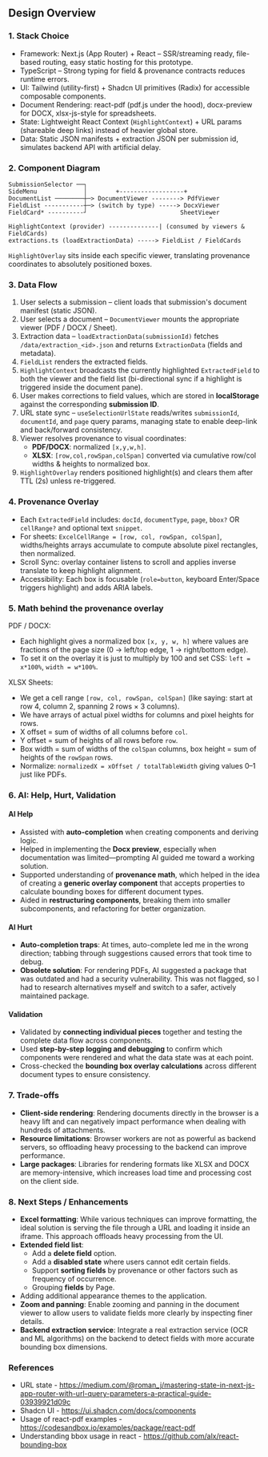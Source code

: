 ## Design Overview

### 1. Stack Choice
- Framework: Next.js (App Router) + React – SSR/streaming ready, file-based routing, easy static hosting for this prototype.
- TypeScript – Strong typing for field & provenance contracts reduces runtime errors.
- UI: Tailwind (utility-first) + Shadcn UI primitives (Radix) for accessible composable components.
- Document Rendering: react-pdf (pdf.js under the hood), docx-preview for DOCX, xlsx-js-style for spreadsheets.
- State: Lightweight React Context (`HighlightContext`) + URL params (shareable deep links) instead of heavier global store.
- Data: Static JSON manifests + extraction JSON per submission id, simulates backend API with artificial delay.

### 2. Component Diagram
```
SubmissionSelector ──┐
SideMenu             │        +------------------+
DocumentList ────────┼─> DocumentViewer --------> PdfViewer
FieldList -----------┼─> (switch by type) -----> DocxViewer
FieldCard* ----------┘                          SheetViewer
														^
HighlightContext (provider) --------------| (consumed by viewers & FieldCards)
extractions.ts (loadExtractionData) -----> FieldList / FieldCards
```
`HighlightOverlay` sits inside each specific viewer, translating provenance coordinates to absolutely positioned boxes.


### 3. Data Flow
1. User selects a submission – client loads that submission's document manifest (static JSON).  
2. User selects a document – `DocumentViewer` mounts the appropriate viewer (PDF / DOCX / Sheet).  
3. Extraction data – `loadExtractionData(submissionId)` fetches `/data/extraction_<id>.json` and returns `ExtractionData` (fields and metadata).  
4. `FieldList` renders the extracted fields.  
5. `HighlightContext` broadcasts the currently highlighted `ExtractedField` to both the viewer and the field list (bi-directional sync if a highlight is triggered inside the document pane).  
6. User makes corrections to field values, which are stored in **localStorage** against the corresponding **submission ID**.  
7. URL state sync – `useSelectionUrlState` reads/writes `submissionId`, `documentId`, and `page` query params, managing state to enable deep-link and back/forward consistency.  
8. Viewer resolves provenance to visual coordinates:  
   - **PDF/DOCX**: normalized `[x,y,w,h]`.  
   - **XLSX**: `[row,col,rowSpan,colSpan]` converted via cumulative row/col widths & heights to normalized box.  
9. `HighlightOverlay` renders positioned highlight(s) and clears them after TTL (2s) unless re-triggered.  



### 4. Provenance Overlay
- Each `ExtractedField` includes: `docId`, `documentType`, `page`, `bbox?` OR `cellRange?` and optional text `snippet`.
- For sheets: `ExcelCellRange = [row, col, rowSpan, colSpan]`, widths/heights arrays accumulate to compute absolute pixel rectangles, then normalized.
- Scroll Sync: overlay container listens to scroll and applies inverse translate to keep highlight alignment.
- Accessibility: Each box is focusable (`role=button`, keyboard Enter/Space triggers highlight) and adds ARIA labels.

### 5. Math behind the provenance overlay
PDF / DOCX:
- Each highlight gives a normalized box `[x, y, w, h]` where values are fractions of the page size (0 → left/top edge, 1 → right/bottom edge).
- To set it on the overlay it is just to multiply by 100 and set CSS: `left = x*100%`, `width = w*100%`.

XLSX Sheets:
- We get a cell range `[row, col, rowSpan, colSpan]` (like saying: start at row 4, column 2, spanning 2 rows × 3 columns).
- We have arrays of actual pixel widths for columns and pixel heights for rows.
- X offset = sum of widths of all columns before `col`.
- Y offset = sum of heights of all rows before `row`.
- Box width = sum of widths of the `colSpan` columns, box height = sum of heights of the `rowSpan` rows.
- Normalize: `normalizedX = xOffset / totalTableWidth` giving values 0–1 just like PDFs.



### 6. AI: Help, Hurt, Validation
#### AI Help
- Assisted with **auto-completion** when creating components and deriving logic.  
- Helped in implementing the **Docx preview**, especially when documentation was limited—prompting AI guided me toward a working solution.  
- Supported understanding of **provenance math**, which helped in the idea of creating a **generic overlay component** that accepts properties to calculate bounding boxes for different document types.  
- Aided in **restructuring components**, breaking them into smaller subcomponents, and refactoring for better organization.  

#### AI Hurt
- **Auto-completion traps**: At times, auto-complete led me in the wrong direction; tabbing through suggestions caused errors that took time to debug.  
- **Obsolete solution**: For rendering PDFs, AI suggested a package that was outdated and had a security vulnerability. This was not flagged, so I had to research alternatives myself and switch to a safer, actively maintained package.

#### Validation
- Validated by **connecting individual pieces** together and testing the complete data flow across components.  
- Used **step-by-step logging and debugging** to confirm which components were rendered and what the data state was at each point.  
- Cross-checked the **bounding box overlay calculations** across different document types to ensure consistency.  
 

### 7. Trade-offs 
- **Client-side rendering**: Rendering documents directly in the browser is a heavy lift and can negatively impact performance when dealing with hundreds of attachments.  
- **Resource limitations**: Browser workers are not as powerful as backend servers, so offloading heavy processing to the backend can improve performance.  
- **Large packages**: Libraries for rendering formats like XLSX and DOCX are memory-intensive, which increases load time and processing cost on the client side.  


### 8. Next Steps / Enhancements
- **Excel formatting**: While various techniques can improve formatting, the ideal solution is serving the file through a URL and loading it inside an iframe. This approach offloads heavy processing from the UI.  
- **Extended field list**:  
  - Add a **delete field** option.  
  - Add a **disabled state** where users cannot edit certain fields.  
  - Support **sorting fields** by provenance or other factors such as frequency of occurrence.
  - Grouping **fields** by Page.
- Adding additional appearance themes to the application.
- **Zoom and panning**: Enable zooming and panning in the document viewer to allow users to validate fields more clearly by inspecting finer details.  
- **Backend extraction service**: Integrate a real extraction service (OCR and ML algorithms) on the backend to detect fields with more accurate bounding box dimensions.  


### References
- URL state  - https://medium.com/@roman_j/mastering-state-in-next-js-app-router-with-url-query-parameters-a-practical-guide-03939921d09c
- Shadcn UI  - https://ui.shadcn.com/docs/components
- Usage of react-pdf examples - https://codesandbox.io/examples/package/react-pdf
- Understanding bbox usage in react - https://github.com/alx/react-bounding-box


